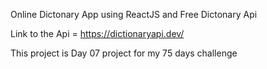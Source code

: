Online Dictonary App using ReactJS and Free Dictonary Api

Link to the Api = https://dictionaryapi.dev/


This project is Day 07 project for my 75 days challenge




